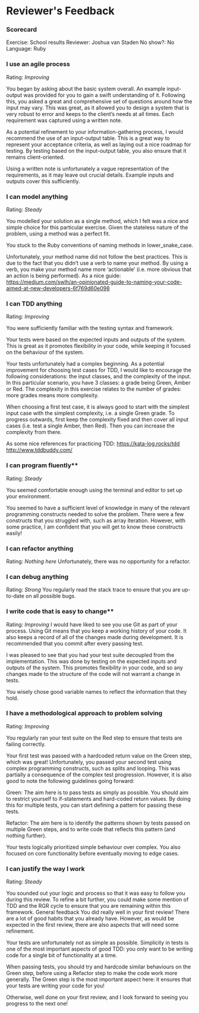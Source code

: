 # Reviewer's Feedback

### Scorecard
Exercise: School results
Reviewer: Joshua van Staden
No show?: No
Language: Ruby

### I use an agile process
Rating: *Improving*

You began by asking about the basic system overall. An example input-output was provided for you to gain a swift understanding of it. Following this, you asked a great and comprehensive set of questions around how the input may vary. This was great, as it allowed you to design a system that is very robust to error and keeps to the client’s needs at all times. Each requirement was captured using a written note.

As a potential refinement to your information-gathering process, I would recommend the use of an input-output table. This is a great way to represent your acceptance criteria, as well as laying out a nice roadmap for testing. By testing based on the input-output table, you also ensure that it remains client-oriented.

Using a written note is unfortunately a vague representation of the requirements, as it may leave out crucial details. Example inputs and outputs cover this sufficiently.

### I can model anything
Rating: *Steady*

You modelled your solution as a single method, which I felt was a nice and simple choice for this particular exercise. Given the stateless nature of the problem, using a method was a perfect fit.

You stuck to the Ruby conventions of naming methods in lower_snake_case.

Unfortunately, your method name did not follow the best practices. This is due to the fact that you didn’t use a verb to name your method. By using a verb, you make your method name more ‘actionable’ (i.e. more obvious that an action is being performed). As a nice guide: https://medium.com/swlh/an-opinionated-guide-to-naming-your-code-aimed-at-new-developers-6f769d60e098

### I can TDD anything
Rating: *Improving*

You were sufficiently familiar with the testing syntax and framework.

Your tests were based on the expected inputs and outputs of the system. This is great as it promotes flexibility in your code, while keeping it focused on the behaviour of the system.

Your tests unfortunately had a complex beginning. As a potential improvement for choosing test cases for TDD, I would like to encourage the following considerations: the input classes, and the complexity of the input. In this particular scenario, you have 3 classes: a grade being Green, Amber or Red. The complexity in this exercise relates to the number of grades: more grades means more complexity.

When choosing a first test case, it is always good to start with the simplest input case with the simplest complexity, i.e. a single Green grade. To progress outwards, first keep the complexity fixed and then cover all input cases (i.e. test a single Amber, then Red). Then you can increase the complexity from there.

As some nice references for practicing TDD:
https://kata-log.rocks/tdd
http://www.tddbuddy.com/


### I can program fluently**
Rating: *Steady*

You seemed comfortable enough using the terminal and editor to set up your environment.

You seemed to have a sufficient level of knowledge in many of the relevant programming constructs needed to solve the problem. There were a few constructs that you struggled with, such as array iteration. However, with some practice, I am confident that you will get to know these constructs easily!

### I can refactor anything
Rating: *Nothing here*
Unfortunately, there was no opportunity for a refactor.

### I can debug anything
Rating: *Strong*
You regularly read the stack trace to ensure that you are up-to-date on all possible bugs.

### I write code that is easy to change**
Rating: *Improving*
I would have liked to see you use Git as part of your process. Using Git means that you keep a working history of your code. It also keeps a record of all of the changes made during development. It is recommended that you commit after every passing test.

I was pleased to see that you had your test suite decoupled from the implementation. This was done by testing on the expected inputs and outputs of the system. This promotes flexibility in your code, and so any changes made to the structure of the code will not warrant a change in tests.

You wisely chose good variable names to reflect the information that they hold.

### I have a methodological approach to problem solving
Rating: *Improving*

You regularly ran your test suite on the Red step to ensure that tests are failing correctly.

Your first test was passed with a hardcoded return value on the Green step, which was great! Unfortunately, you passed your second test using complex programming constructs, such as splits and looping. This was partially a consequence of the complex test progression. However, it is also good to note the following guidelines going forward:

Green: The aim here is to pass tests as simply as possible. You should aim to restrict yourself to if-statements and hard-coded return values. By doing this for multiple tests, you can start defining a pattern for passing these tests.

Refactor: The aim here is to identify the patterns shown by tests passed on multiple Green steps, and to write code that reflects this pattern (and nothing further).

Your tests logically prioritized simple behaviour over complex. You also focused on core functionality before eventually moving to edge cases.

### I can justify the way I work
Rating: *Steady*

You sounded out your logic and process so that it was easy to follow you during this review. To refine a bit further, you could make some mention of TDD and the RGR cycle to ensure that you are remaining within this framework.
General feedback
You did really well in your first review! There are a lot of good habits that you already have. However, as would be expected in the first review, there are also aspects that will need some refinement.

Your tests are unfortunately not as simple as possible. Simplicity in tests is one of the most important aspects of good TDD: you only want to be writing code for a single bit of functionality at a time.

When passing tests, you should try and hardcode similar behaviours on the Green step, before using a Refactor step to make the code work more generally. The Green step is the most important aspect here: it ensures that your tests are writing your code for you!

Otherwise, well done on your first review, and I look forward to seeing you progress to the next one!